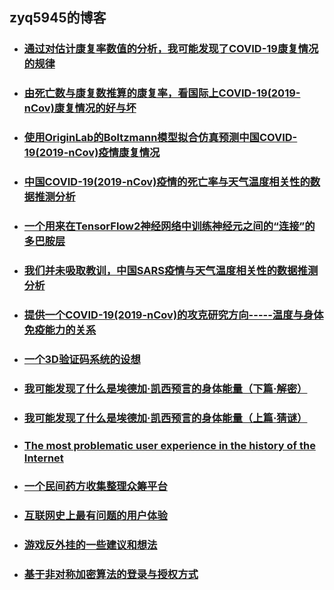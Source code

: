 zyq5945的博客
---------  

+ ### [通过对估计康复率数值的分析，我可能发现了COVID-19康复情况的规律](blog_15.md)
+ ### [由死亡数与康复数推算的康复率，看国际上COVID-19(2019-nCov)康复情况的好与坏](blog_14.md)
+ ### [使用OriginLab的Boltzmann模型拟合仿真预测中国COVID-19(2019-nCov)疫情康复情况](blog_13.md)
+ ### [中国COVID-19(2019-nCov)疫情的死亡率与天气温度相关性的数据推测分析](blog_12.md)
+ ### [一个用来在TensorFlow2神经网络中训练神经元之间的“连接”的多巴胺层](blog_11.md)
+ ### [我们并未吸取教训，中国SARS疫情与天气温度相关性的数据推测分析](blog_10.md)
+ ### [提供一个COVID-19(2019-nCov)的攻克研究方向-----温度与身体免疫能力的关系](blog_9.md)
+ ### [一个3D验证码系统的设想](blog_8.md)
+ ### [我可能发现了什么是埃德加·凯西预言的身体能量（下篇·解密）](blog_7.md)
+ ### [我可能发现了什么是埃德加·凯西预言的身体能量（上篇·猜谜）](blog_6.md)
+ ### [The most problematic user experience in the history of the Internet](blog_5.md)
+ ### [一个民间药方收集整理众筹平台](blog_4.md)
+ ### [互联网史上最有问题的用户体验](blog_3.md)
+ ### [游戏反外挂的一些建议和想法](blog_2.md)
+ ### [基于非对称加密算法的登录与授权方式](blog_1.md)

